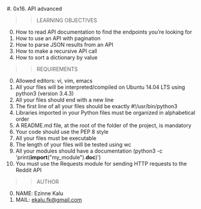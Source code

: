 #. 0x16. API advanced

>>LEARNING OBJECTIVES
0. How to read API documentation to find the endpoints you’re looking for
1. How to use an API with pagination
2. How to parse JSON results from an API
3. How to make a recursive API call
4. How to sort a dictionary by value

>>REQUIREMENTS
0. Allowed editors: vi, vim, emacs
1. All your files will be interpreted/compiled on Ubuntu 14.04 LTS using python3 (version 3.4.3)
2. All your files should end with a new line
3. The first line of all your files should be exactly #!/usr/bin/python3
4. Libraries imported in your Python files must be organized in alphabetical order
5. A README.md file, at the root of the folder of the project, is mandatory
6. Your code should use the PEP 8 style
7. All your files must be executable
8. The length of your files will be tested using wc
9. All your modules should have a documentation (python3 -c 'print(__import__("my_module").__doc__)')
10. You must use the Requests module for sending HTTP requests to the Reddit API

>>AUTHOR
0. NAME: Ezinne Kalu
1. MAIL: ekalu.fk@gmail.com
